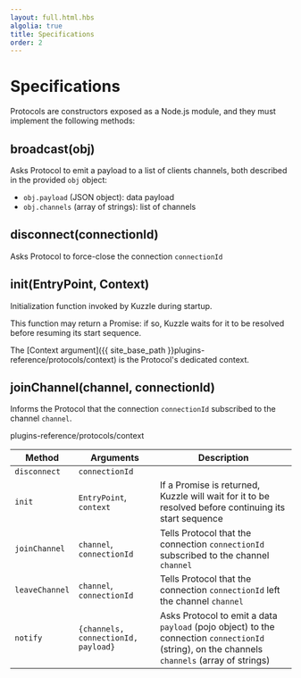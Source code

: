 ```yaml
---
layout: full.html.hbs
algolia: true
title: Specifications
order: 2
---
```


# Specifications

Protocols are constructors exposed as a Node.js module, and they must implement the following methods:

## broadcast(obj)

Asks Protocol to emit a payload to a list of clients channels, both described in the provided `obj` object:

* `obj.payload` (JSON object): data payload
* `obj.channels` (array of strings): list of channels

## disconnect(connectionId)

Asks Protocol to force-close the connection `connectionId`

## init(EntryPoint, Context)

Initialization function invoked by Kuzzle during startup. 

This function may return a Promise: if so, Kuzzle waits for it to be resolved before resuming its start sequence.

The [Context argument]({{ site_base_path }}plugins-reference/protocols/context) is the Protocol's dedicated context.

## joinChannel(channel, connectionId)

Informs the Protocol that the connection `connectionId` subscribed to the channel `channel`.

plugins-reference/protocols/context

| Method | Arguments | Description                 |
|------|----------------|-----------------------------|
| `disconnect` | `connectionId` |  |
| `init` | `EntryPoint`, `context` |  If a Promise is returned, Kuzzle will wait for it to be resolved before continuing its start sequence |
| `joinChannel` | `channel`, `connectionId`| Tells Protocol that the connection `connectionId` subscribed to the channel `channel` |
| `leaveChannel` | `channel`, `connectionId` | Tells Protocol that the connection `connectionId` left the channel `channel` |
| `notify` | `{channels, connectionId, payload}` | Asks Protocol to emit a data `payload` (pojo object) to the connection `connectionId` (string), on the channels  `channels` (array of strings)|

